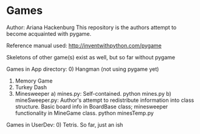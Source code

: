# Games

Author: Ariana Hackenburg
This repository is the authors attempt to become acquainted with pygame.

Reference manual used:
http://inventwithpython.com/pygame

Skeletons of other game(s) exist as well, but so far without pygame

Games in App directory:
0) Hangman (not using pygame yet) 
1) Memory Game 
2) Turkey Dash
3) Minesweeper
    a) mines.py: Self-contained. python mines.py
    b) mineSweeper.py: Author's attempt to redistribute information into class structure. Basic board info in BoardBase class; minesweeper functionality in MineGame class. python minesTemp.py

Games in UserDev:
0) Tetris. So far, just an ish
